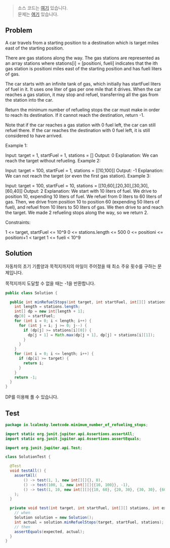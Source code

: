 > 소스 코드는 [여기](https://github.com/lcalmsky/leetcode/blob/master/src/main/java/io/lcalmsky/leetcode/minimum_number_of_refueling_stops/Solution.java) 있습니다.  
> 문제는 [여기](https://leetcode.com/problems/minimum-number-of-refueling-stops/) 있습니다.

## Problem

A car travels from a starting position to a destination which is target miles east of the starting position.

There are gas stations along the way. The gas stations are represented as an array stations where stations[i] = [positioni, fueli] indicates that the ith gas station is positioni miles east of the starting position and has fueli liters of gas.

The car starts with an infinite tank of gas, which initially has startFuel liters of fuel in it. It uses one liter of gas per one mile that it drives. When the car reaches a gas station, it may stop and refuel, transferring all the gas from the station into the car.

Return the minimum number of refueling stops the car must make in order to reach its destination. If it cannot reach the destination, return -1.

Note that if the car reaches a gas station with 0 fuel left, the car can still refuel there. If the car reaches the destination with 0 fuel left, it is still considered to have arrived.



Example 1:

Input: target = 1, startFuel = 1, stations = []
Output: 0
Explanation: We can reach the target without refueling.
Example 2:

Input: target = 100, startFuel = 1, stations = [[10,100]]
Output: -1
Explanation: We can not reach the target (or even the first gas station).
Example 3:

Input: target = 100, startFuel = 10, stations = [[10,60],[20,30],[30,30],[60,40]]
Output: 2
Explanation: We start with 10 liters of fuel.
We drive to position 10, expending 10 liters of fuel.  We refuel from 0 liters to 60 liters of gas.
Then, we drive from position 10 to position 60 (expending 50 liters of fuel),
and refuel from 10 liters to 50 liters of gas.  We then drive to and reach the target.
We made 2 refueling stops along the way, so we return 2.


Constraints:

1 <= target, startFuel <= 10^9
0 <= stations.length <= 500
0 <= positioni <= positioni+1 < target
1 <= fueli < 10^9

## Solution

자동차의 초기 기름양과 목적지까지의 마일이 주어졌을 때 최소 주유 횟수를 구하는 문제입니다.

목적지까지 도달할 수 없을 때는 -1을 반환합니다.

```java
public class Solution {

  public int minRefuelStops(int target, int startFuel, int[][] stations) {
    int length = stations.length;
    int[] dp = new int[length + 1];
    dp[0] = startFuel;
    for (int i = 0; i < length; i++) {
      for (int j = i; j >= 0; j--) {
        if (dp[j] >= stations[i][0]) {
          dp[j + 1] = Math.max(dp[j + 1], dp[j] + stations[i][1]);
        }
      }
    }
    for (int i = 0; i <= length; i++) {
      if (dp[i] >= target) {
        return i;
      }
    }
    return -1;
  }
}

```

DP를 이용해 풀 수 있습니다.

## Test

```java
package io.lcalmsky.leetcode.minimum_number_of_refueling_stops;

import static org.junit.jupiter.api.Assertions.assertAll;
import static org.junit.jupiter.api.Assertions.assertEquals;

import org.junit.jupiter.api.Test;

class SolutionTest {

  @Test
  void testAll() {
    assertAll(
        () -> test(1, 1, new int[][]{}, 0),
        () -> test(100, 1, new int[][]{{10, 100}}, -1),
        () -> test(1, 10, new int[][]{{10, 60}, {20, 30}, {30, 30}, {60, 40}}, 2)
    );
  }

  private void test(int target, int startFuel, int[][] stations, int expected) {
    // when
    Solution solution = new Solution();
    int actual = solution.minRefuelStops(target, startFuel, stations);
    // then
    assertEquals(expected, actual);
  }
}
```